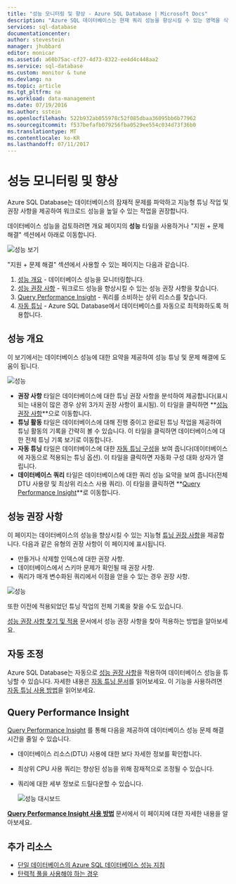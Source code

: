 ```yaml
---
title: "성능 모니터링 및 향상 - Azure SQL Database | Microsoft Docs"
description: "Azure SQL 데이터베이스는 현재 쿼리 성능을 향상시킬 수 있는 영역을 식별하는 데 도움이 되는 성능 도구를 제공합니다."
services: sql-database
documentationcenter: 
author: stevestein
manager: jhubbard
editor: monicar
ms.assetid: a60b75ac-cf27-4d73-8322-ee4d4c448aa2
ms.service: sql-database
ms.custom: monitor & tune
ms.devlang: na
ms.topic: article
ms.tgt_pltfrm: na
ms.workload: data-management
ms.date: 07/19/2016
ms.author: sstein
ms.openlocfilehash: 522b932ab055978c52f085dbaa36095bb6b77962
ms.sourcegitcommit: f537befafb079256fba0529ee554c034d73f36b0
ms.translationtype: MT
ms.contentlocale: ko-KR
ms.lasthandoff: 07/11/2017
---
```

# <a name="monitor-and-improve-performance"></a>성능 모니터링 및 향상
Azure SQL Database는 데이터베이스의 잠재적 문제를 파악하고 지능형 튜닝 작업 및 권장 사항을 제공하여 워크로드 성능을 높일 수 있는 작업을 권장합니다.

데이터베이스 성능을 검토하려면 개요 페이지의 **성능** 타일을 사용하거나 "지원 + 문제 해결" 섹션에서 아래로 이동합니다.

   ![성능 보기](./media/sql-database-performance/entries.png)

"지원 + 문제 해결" 섹션에서 사용할 수 있는 페이지는 다음과 같습니다.


1. [성능 개요](#performance-overview) - 데이터베이스 성능을 모니터링합니다. 
2. [성능 권장 사항](#performance-recommendations) - 워크로드 성능을 향상시킬 수 있는 성능 권장 사항을 찾습니다.
3. [Query Performance Insight](#query-performance-insight) - 쿼리를 소비하는 상위 리소스를 찾습니다.
4. [자동 튜닝](#automatic-tuning) - Azure SQL Database에서 데이터베이스를 자동으로 최적화하도록 허용합니다.

## <a name="performance-overview"></a>성능 개요
이 보기에서는 데이터베이스 성능에 대한 요약을 제공하여 성능 튜닝 및 문제 해결에 도움이 됩니다. 

![성능](./media/sql-database-performance/performance.png)

* **권장 사항** 타일은 데이터베이스에 대한 튜닝 권장 사항을 분석하여 제공합니다(표시되는 내용이 많은 경우 상위 3가지 권장 사항이 표시됨). 이 타일을 클릭하면  **[성능 권장 사항](#performance-recommendations)**으로 이동합니다. 
* **튜닝 활동** 타일은 데이터베이스에 대해 진행 중이고 완료된 튜닝 작업을 제공하여 튜닝 활동의 기록을 간략히 볼 수 있습니다. 이 타일을 클릭하면 데이터베이스에 대한 전체 튜닝 기록 보기로 이동합니다.
* **자동 튜닝** 타일은 데이터베이스에 대한 [자동 튜닝 구성](sql-database-automatic-tuning-enable.md)을 보여 줍니다(데이터베이스에 자동으로 적용되는 튜닝 옵션). 이 타일을 클릭하면 자동화 구성 대화 상자가 열립니다.
* **데이터베이스 쿼리** 타일은 데이터베이스에 대한 쿼리 성능 요약을 보여 줍니다(전체 DTU 사용량 및 최상위 리소스 사용 쿼리). 이 타일을 클릭하면 **[Query Performance Insight](#query-performance-insight)**로 이동합니다.

## <a name="performance-recommendations"></a>성능 권장 사항
이 페이지는 데이터베이스의 성능을 향상시킬 수 있는 지능형 [튜닝 권장 사항](sql-database-advisor.md)을 제공합니다. 다음과 같은 유형의 권장 사항이 이 페이지에 표시됩니다.

* 만들거나 삭제할 인덱스에 대한 권장 사항.
* 데이터베이스에서 스키마 문제가 확인될 때 권장 사항.
* 쿼리가 매개 변수화된 쿼리에서 이점을 얻을 수 있는 경우 권장 사항.

![성능](./media/sql-database-performance/recommendations.png)

또한 이전에 적용되었던 튜닝 작업의 전체 기록을 찾을 수도 있습니다.

[성능 권장 사항 찾기 및 적용](sql-database-advisor-portal.md) 문서에서 성능 권장 사항을 찾아 적용하는 방법을 알아보세요.

## <a name="automatic-tuning"></a>자동 조정
Azure SQL Database는 자동으로 [성능 권장 사항](sql-database-advisor.md)을 적용하여 데이터베이스 성능을 튜닝할 수 있습니다. 자세한 내용은 [자동 튜닝 문서](sql-database-automatic-tuning.md)를 읽어보세요. 이 기능을 사용하려면 [자동 튜닝 사용 방법](sql-database-automatic-tuning-enable.md)을 읽어보세요.

## <a name="query-performance-insight"></a>Query Performance Insight
[Query Performance Insight](sql-database-query-performance.md) 를 통해 다음을 제공하여 데이터베이스 성능 문제 해결 시간을 줄일 수 있습니다.

* 데이터베이스 리소스(DTU) 사용에 대한 보다 자세한 정보를 확인합니다. 
* 최상위 CPU 사용 쿼리는 향상된 성능을 위해 잠재적으로 조정될 수 있습니다. 
* 쿼리에 대한 세부 정보로 드릴다운할 수 있습니다. 

  ![성능 대시보드](./media/sql-database-query-performance/performance.png)

**[Query Performance Insight 사용 방법](sql-database-query-performance.md)** 문서에서 이 페이지에 대한 자세한 내용을 알아보세요.

## <a name="additional-resources"></a>추가 리소스
* [단일 데이터베이스의 Azure SQL 데이터베이스 성능 지침](sql-database-performance-guidance.md)
* [탄력적 풀을 사용해야 하는 경우](sql-database-elastic-pool-guidance.md)

